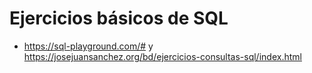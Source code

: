 # Ejercicios básicos de SQL

- https://sql-playground.com/# y https://josejuansanchez.org/bd/ejercicios-consultas-sql/index.html
